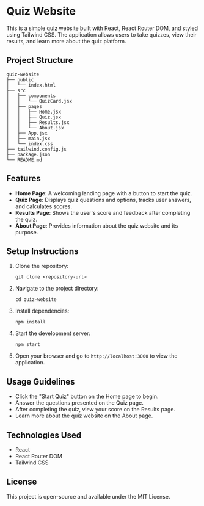 # Quiz Website

This is a simple quiz website built with React, React Router DOM, and styled using Tailwind CSS. The application allows users to take quizzes, view their results, and learn more about the quiz platform.

## Project Structure

```
quiz-website
├── public
│   └── index.html
├── src
│   ├── components
│   │   └── QuizCard.jsx
│   ├── pages
│   │   ├── Home.jsx
│   │   ├── Quiz.jsx
│   │   ├── Results.jsx
│   │   └── About.jsx
│   ├── App.jsx
│   ├── main.jsx
│   └── index.css
├── tailwind.config.js
├── package.json
└── README.md
```

## Features

- **Home Page**: A welcoming landing page with a button to start the quiz.
- **Quiz Page**: Displays quiz questions and options, tracks user answers, and calculates scores.
- **Results Page**: Shows the user's score and feedback after completing the quiz.
- **About Page**: Provides information about the quiz website and its purpose.

## Setup Instructions

1. Clone the repository:
   ```
   git clone <repository-url>
   ```

2. Navigate to the project directory:
   ```
   cd quiz-website
   ```

3. Install dependencies:
   ```
   npm install
   ```

4. Start the development server:
   ```
   npm start
   ```

5. Open your browser and go to `http://localhost:3000` to view the application.

## Usage Guidelines

- Click the "Start Quiz" button on the Home page to begin.
- Answer the questions presented on the Quiz page.
- After completing the quiz, view your score on the Results page.
- Learn more about the quiz website on the About page.

## Technologies Used

- React
- React Router DOM
- Tailwind CSS

## License

This project is open-source and available under the MIT License.